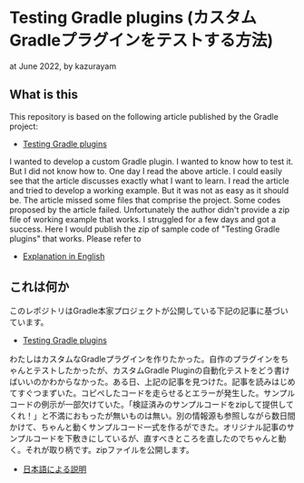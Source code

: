 # Testing Gradle plugins (カスタムGradleプラグインをテストする方法)

at June 2022, by kazurayam

## What is this

This repository is based on the following article published by the Gradle project:

- [Testing Gradle plugins](https://docs.gradle.org/current/userguide/testing_gradle_plugins.html)

I wanted to develop a custom Gradle plugin. I wanted to know how to test it. But I did not know how to. One day I read the above article. I could easily see that the article discusses exactly what I want to learn. I read the article and tried to develop a working example. But it was not as easy as it should be. The article missed some files that comprise the project. Some codes proposed by the article failed. Unfortunately the author didn't provide a zip file of working example that works. I struggled for a few days and got a success. Here I would publish the zip of sample code of "Testing Gradle plugins" that works. Please refer to

- [Explanation in English](https://kazurayam.github.io/TestingGradlePlugins-revised/index)

## これは何か

このレポジトリはGradle本家プロジェクトが公開している下記の記事に基づいています。

- [Testing Gradle plugins](https://docs.gradle.org/current/userguide/testing_gradle_plugins.html)

わたしはカスタムなGradleプラグインを作りたかった。自作のプラグインをちゃんとテストしたかったが、カスタムGradle Pluginの自動化テストをどう書けばいいのかわからなかった。ある日、上記の記事を見つけた。記事を読みはじめてすぐつまずいた。コピペしたコードを走らせるとエラーが発生した。サンプルコードの例示が一部欠けていた。「検証済みのサンプルコードをzipして提供してくれ！」と不満におもったが無いものは無い。別の情報源も参照しながら数日間かけて、ちゃんと動くサンプルコード一式を作るができた。オリジナル記事のサンプルコードを下敷きにしているが、直すべきところを直したのでちゃんと動く。それが取り柄です。zipファイルを公開します。

- [日本語による説明](https://kazurayam.github.io/TestingGradlePlugins-revised/index-ja)
